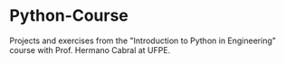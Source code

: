 # Python-Course
Projects and exercises from the "Introduction to Python in Engineering" course with Prof. Hermano Cabral at UFPE.
